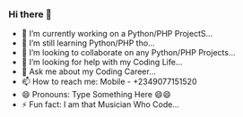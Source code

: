 ### Hi there 👋

- 🔭 I’m currently working on a Python/PHP ProjectS...
- 🌱 I’m still learning Python/PHP tho...
- 👯 I’m looking to collaborate on any Python/PHP Projects...
- 🤔 I’m looking for help with my Coding Life...
- 💬 Ask me about my Coding Career...
- 📫 How to reach me: Mobile - +2349077151520
- 😄 Pronouns: Type Something Here 😄😄
- ⚡ Fun fact: I am that Musician Who Code...
